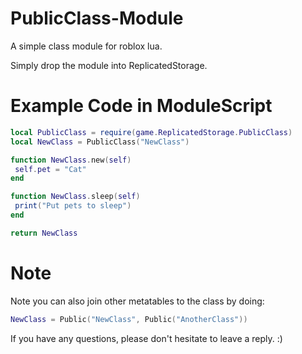 # PublicClass-Module
A simple class module for roblox lua.

Simply drop the module into ReplicatedStorage.

# Example Code in ModuleScript
 ```lua
local PublicClass = require(game.ReplicatedStorage.PublicClass)
local NewClass = PublicClass("NewClass")

function NewClass.new(self)
  self.pet = "Cat"
end

function NewClass.sleep(self)
  print("Put pets to sleep")
end

return NewClass
```
# Note
Note you can also join other metatables to the class by doing:
```lua
NewClass = Public("NewClass", Public("AnotherClass"))
```
If you have any questions, please don't hesitate to leave a reply. :)
